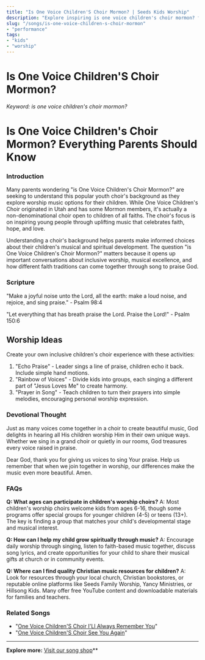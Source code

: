 ```yaml
---
title: "Is One Voice Children'S Choir Mormon? | Seeds Kids Worship"
description: "Explore inspiring is one voice children's choir mormon? for children's worship and faith development. Biblical music resources for families and ministry."
slug: "/songs/is-one-voice-children-s-choir-mormon"
- "performance"
tags:
- "kids"
- "worship"
---
```


# Is One Voice Children'S Choir Mormon?

_Keyword: is one voice children's choir mormon?_

# Is One Voice Children's Choir Mormon? Everything Parents Should Know

### Introduction
Many parents wondering "is One Voice Children's Choir Mormon?" are seeking to understand this popular youth choir's background as they explore worship music options for their children. While One Voice Children's Choir originated in Utah and has some Mormon members, it's actually a non-denominational choir open to children of all faiths. The choir's focus is on inspiring young people through uplifting music that celebrates faith, hope, and love.

Understanding a choir's background helps parents make informed choices about their children's musical and spiritual development. The question "is One Voice Children's Choir Mormon?" matters because it opens up important conversations about inclusive worship, musical excellence, and how different faith traditions can come together through song to praise God.

### Scripture
"Make a joyful noise unto the Lord, all the earth: make a loud noise, and rejoice, and sing praise." - Psalm 98:4

"Let everything that has breath praise the Lord. Praise the Lord!" - Psalm 150:6

## Worship Ideas
Create your own inclusive children's choir experience with these activities:

1. "Echo Praise" - Leader sings a line of praise, children echo it back. Include simple hand motions.
2. "Rainbow of Voices" - Divide kids into groups, each singing a different part of "Jesus Loves Me" to create harmony.
3. "Prayer in Song" - Teach children to turn their prayers into simple melodies, encouraging personal worship expression.

### Devotional Thought
Just as many voices come together in a choir to create beautiful music, God delights in hearing all His children worship Him in their own unique ways. Whether we sing in a grand choir or quietly in our rooms, God treasures every voice raised in praise.

Dear God, thank you for giving us voices to sing Your praise. Help us remember that when we join together in worship, our differences make the music even more beautiful. Amen.

### FAQs

**Q: What ages can participate in children's worship choirs?**
A: Most children's worship choirs welcome kids from ages 6-16, though some programs offer special groups for younger children (4-5) or teens (13+). The key is finding a group that matches your child's developmental stage and musical interest.

**Q: How can I help my child grow spiritually through music?**
A: Encourage daily worship through singing, listen to faith-based music together, discuss song lyrics, and create opportunities for your child to share their musical gifts at church or in community events.

**Q: Where can I find quality Christian music resources for children?**
A: Look for resources through your local church, Christian bookstores, or reputable online platforms like Seeds Family Worship, Yancy Ministries, or Hillsong Kids. Many offer free YouTube content and downloadable materials for families and teachers.

### Related Songs

- "[One Voice Children'S Choir I'Ll Always Remember You](/songs/one-voice-children-s-choir-i-ll-always-remember-you/)"
- "[One Voice Children'S Choir See You Again](/songs/one-voice-children-s-choir-see-you-again/)"

---

**Explore more:** [Visit our song shop](https://seedskidsworship.com/shop)**

<!-- Schema Markup -->
<script type="application/ld+json">
{
  "@context": "https://schema.org",
  "@type": "MusicRecording",
  "name": "Is One Voice Children'S Choir Mormon?",
  "byArtist": {
    "@type": "MusicGroup",
    "name": "Seeds Kids Worship"
  },
  "isFamilyFriendly": true,
  "url": "https://seedskidsworship.com/songs/is-one-voice-children-s-choir-mormon/"
}
</script>
